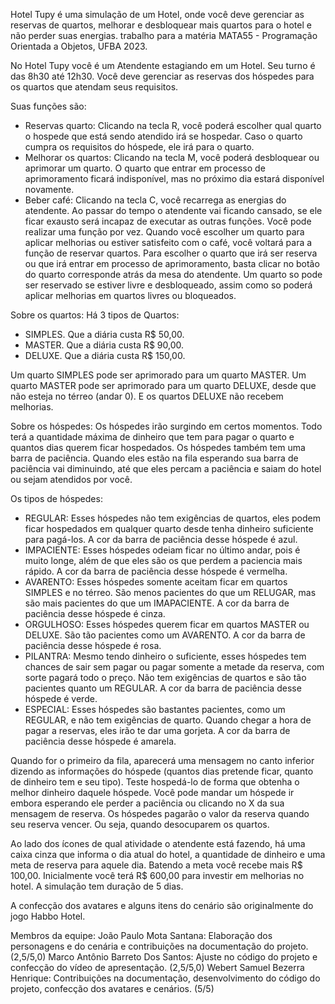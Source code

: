 Hotel Tupy é uma simulação de um Hotel, onde você deve gerenciar as reservas de quartos, melhorar e desbloquear mais quartos para o hotel e não perder suas energias.
trabalho para a matéria MATA55 - Programação Orientada a Objetos, UFBA 2023.

No Hotel Tupy você é um Atendente estagiando em um Hotel. Seu turno é das 8h30 até 12h30.
Você deve gerenciar as reservas dos hóspedes para os quartos que atendam seus requisitos.

Suas funções são:
- Reservas quarto: Clicando na tecla R, você poderá escolher qual quarto o hospede que está sendo atendido irá se hospedar. Caso o quarto cumpra os requisitos do hóspede, ele irá para o quarto.
- Melhorar os quartos: Clicando na tecla M, você poderá desbloquear ou aprimorar um quarto. O quarto que entrar em processo de aprimoramento ficará indisponível, mas no próximo dia estará disponível novamente.
- Beber café: Clicando na tecla C, você recarrega as energias do atendente. Ao passar do tempo o atendente vai ficando cansado, se ele ficar exausto será incapaz de executar as outras funções.
Você pode realizar uma função por vez. Quando você escolher um quarto para aplicar melhorias ou estiver satisfeito com o café, você voltará para a função de reservar quartos. 
Para escolher o quarto que irá ser reserva ou que irá entrar em processo de aprimoramento, basta clicar no botão do quarto corresponde atrás da mesa do atendente. Um quarto so pode ser reservado se estiver livre e desbloqueado, assim como so poderá aplicar melhorias em quartos livres ou bloqueados.

Sobre os quartos: 
Há 3 tipos de Quartos:
- SIMPLES. Que a diária custa R$ 50,00.
- MASTER. Que a diária custa R$ 90,00.
- DELUXE. Que a diária custa R$ 150,00.

Um quarto SIMPLES pode ser aprimorado para um quarto MASTER. Um quarto MASTER pode ser aprimorado para um quarto DELUXE, desde que não esteja no térreo (andar 0). E os quartos DELUXE não recebem melhorias.

Sobre os hóspedes:
Os hóspedes irão surgindo em certos momentos. Todo terá a quantidade máxima de dinheiro que tem para pagar o quarto e quantos dias querem ficar hospedados. 
Os hóspedes também tem uma barra de paciência. Quando eles estão na fila esperando sua barra de paciência vai diminuindo, até que eles percam a paciência e saiam do hotel ou sejam atendidos por você.

Os tipos de hóspedes:
- REGULAR: Esses hóspedes não tem exigências de quartos, eles podem ficar hospedados em qualquer quarto desde tenha dinheiro suficiente para pagá-los. A cor da barra de paciência desse hóspede é azul.
- IMPACIENTE: Esses hóspedes odeiam ficar no último andar, pois é muito longe, além de que eles são os que perdem a paciencia mais rápido. A cor da barra de paciência desse hóspede é vermelha.
- AVARENTO: Esses hóspedes somente aceitam ficar em quartos SIMPLES e no térreo. São menos pacientes do que um RELUGAR, mas são mais pacientes do que um IMAPACIENTE. A cor da barra de paciência desse hóspede é cinza.
- ORGULHOSO: Esses hóspedes querem ficar em quartos MASTER ou DELUXE. São tão pacientes como um AVARENTO. A cor da barra de paciência desse hóspede é rosa.
- PILANTRA: Mesmo tendo dinheiro o suficiente, esses hóspedes tem chances de sair sem pagar ou pagar somente a metade da reserva, com sorte pagará todo o preço. Não tem exigências de quartos e são tão pacientes quanto um REGULAR. A cor da barra de paciência desse hóspede é verde.
- ESPECIAL: Esses hóspedes são bastantes pacientes, como um REGULAR, e não tem exigências de quarto. Quando chegar a hora de pagar a reservas, eles irão te dar uma gorjeta. A cor da barra de paciência desse hóspede é amarela.

Quando for o primeiro da fila, aparecerá uma mensagem no canto inferior dizendo as informações do hóspede (quantos dias pretende ficar, quanto de dinheiro tem e seu tipo). Teste hospedá-lo de forma que obtenha o melhor dinheiro daquele hóspede. 
Você pode mandar um hóspede ir embora esperando ele perder a paciência ou clicando no X da sua mensagem de reserva. Os hóspedes pagarão o valor da reserva quando seu reserva vencer. Ou seja, quando desocuparem os quartos. 

Ao lado dos ícones de qual atividade o atendente está fazendo, há uma caixa cinza que informa o dia atual do hotel, a quantidade de dinheiro e uma meta de reserva para aquele dia. Batendo a meta você recebe mais R$ 100,00.
Inicialmente você terá R$ 600,00 para investir em melhorias no hotel. A simulação tem duração de 5 dias.

A confecção dos avatares e alguns itens do cenário são originalmente do jogo Habbo Hotel.

Membros da equipe:
João Paulo Mota Santana: Elaboração dos personagens e do cenária e contribuições na documentação do projeto. (2,5/5,0)
Marco Antônio Barreto Dos Santos: Ajuste no código do projeto e confecção do vídeo de apresentação. (2,5/5,0)
Webert Samuel Bezerra Henrique: Contribuições na documentação, desenvolvimento do código do projeto, confecção dos avatares e cenários. (5/5)
